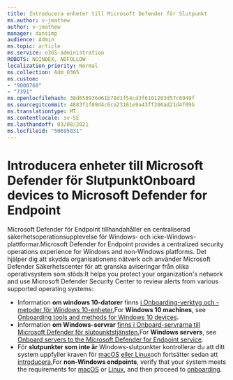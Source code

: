```yaml
---
title: Introducera enheter till Microsoft Defender för Slutpunkt
ms.author: v-jmathew
author: v-jmathew
manager: dansimp
audience: Admin
ms.topic: article
ms.service: o365-administration
ROBOTS: NOINDEX, NOFOLLOW
localization_priority: Normal
ms.collection: Adm_O365
ms.custom:
- "9000760"
- "7391"
ms.openlocfilehash: 38d650936d61b78d1f54cd3f6101283d57c6949f
ms.sourcegitcommit: 4883f1f89d4c6ca23161e9a43ff206ad21d4f09b
ms.translationtype: MT
ms.contentlocale: sv-SE
ms.lasthandoff: 03/08/2021
ms.locfileid: "50695031"
---
```

# <a name="onboard-devices-to-microsoft-defender-for-endpoint"></a><span data-ttu-id="af27e-102">Introducera enheter till Microsoft Defender för Slutpunkt</span><span class="sxs-lookup"><span data-stu-id="af27e-102">Onboard devices to Microsoft Defender for Endpoint</span></span>

<span data-ttu-id="af27e-103">Microsoft Defender för Endpoint tillhandahåller en centraliserad säkerhetsoperationsupplevelse för Windows- och icke-Windows-plattformar.</span><span class="sxs-lookup"><span data-stu-id="af27e-103">Microsoft Defender for Endpoint provides a centralized security operations experience for Windows and non-Windows platforms.</span></span> <span data-ttu-id="af27e-104">Det hjälper dig att skydda organisationens nätverk och använder Microsoft Defender Säkerhetscenter för att granska aviseringar från olika operativsystem som stöds:</span><span class="sxs-lookup"><span data-stu-id="af27e-104">It helps you protect your organization's network and use Microsoft Defender Security Center to review alerts from various supported operating systems:</span></span>

- <span data-ttu-id="af27e-105">Information **om windows 10-datorer** finns [i Onboarding-verktyg och -metoder för Windows 10-enheter.](https://go.microsoft.com/fwlink/?linkid=2143460)</span><span class="sxs-lookup"><span data-stu-id="af27e-105">For **Windows 10 machines**, see [Onboarding tools and methods for Windows 10 devices](https://go.microsoft.com/fwlink/?linkid=2143460).</span></span>
- <span data-ttu-id="af27e-106">Information **om Windows-servrar** [finns i Onboard-servrarna till Microsoft Defender för slutpunktstjänsten.](https://go.microsoft.com/fwlink/?linkid=2143627)</span><span class="sxs-lookup"><span data-stu-id="af27e-106">For **Windows servers**, see [Onboard servers to the Microsoft Defender for Endpoint service](https://go.microsoft.com/fwlink/?linkid=2143627).</span></span>
- <span data-ttu-id="af27e-107">För **slutpunkter som inte är** Windows-slutpunkter kontrollerar du att ditt system uppfyller kraven för [macOS](https://go.microsoft.com/fwlink/?linkid=2143461) [eller Linux](https://go.microsoft.com/fwlink/?linkid=2143462)och fortsätter sedan att [introducera.](https://go.microsoft.com/fwlink/?linkid=2143628)</span><span class="sxs-lookup"><span data-stu-id="af27e-107">For **non-Windows endpoints**, verify that your system meets the requirements for [macOS](https://go.microsoft.com/fwlink/?linkid=2143461) or [Linux](https://go.microsoft.com/fwlink/?linkid=2143462), and then proceed to [onboarding](https://go.microsoft.com/fwlink/?linkid=2143628).</span></span>

